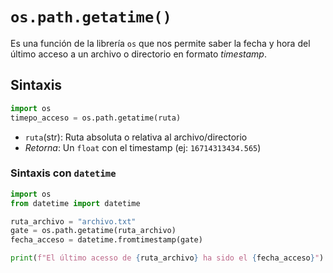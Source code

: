 # `os.path.getatime()`
Es una función de la librería `os` que nos permite saber la fecha y hora del último acceso a un archivo o directorio en formato *timestamp*.
## Sintaxis 
``` python
import os
timepo_acceso = os.path.getatime(ruta)
```
- `ruta`(str): Ruta absoluta o relativa al archivo/directorio
- *Retorna*: Un `float` con el timestamp (ej: `16714313434.565`)
### Sintaxis con `datetime`
``` python
import os
from datetime import datetime

ruta_archivo = "archivo.txt"
gate = os.path.getatime(ruta_archivo)
fecha_acceso = datetime.fromtimestamp(gate)

print(f"El último acesso de {ruta_archivo} ha sido el {fecha_acceso}")
```